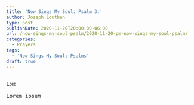 ```yaml
---
title: 'Now Sings My Soul: Psalm 3:'
author: Joseph Louthan
type: post
publishDate: 2020-11-20T20:00:00-06:00
url: /now-sings-my-soul-psalm/2020-11-20-pm-now-sings-my-soul-psalm/
categories:
  - Prayers
tags:
  - 'Now Sings My Soul: Psalms'
draft: true
---
```


<pre>
<div style="font-variant: small-caps;">
Lord
</div>
Lorem ipsum
</pre>
